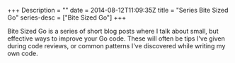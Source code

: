 +++
Description = ""
date = 2014-08-12T11:09:35Z
title = "Series Bite Sized Go"
series-desc = ["Bite Sized Go"]
+++

Bite Sized Go is a series of short blog posts where I talk about small, but
effective ways to improve your Go code. These will often be tips I've given
during code reviews, or common patterns I've discovered while writing my own
code.